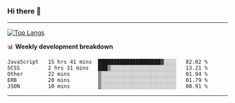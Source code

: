 ### Hi there 👋

-------
[![Top Langs](https://github-readme-stats.vercel.app/api/top-langs/?username=ashish-r)](https://github.com/anuraghazra/github-readme-stats)

📊 **Weekly development breakdown**
<!--START_SECTION:waka-->
```text
JavaScript   15 hrs 41 mins  ████████████████████▓░░░░   82.02 % 
SCSS         2 hrs 31 mins   ███▒░░░░░░░░░░░░░░░░░░░░░   13.21 % 
Other        22 mins         ▒░░░░░░░░░░░░░░░░░░░░░░░░   01.94 % 
ERB          20 mins         ▒░░░░░░░░░░░░░░░░░░░░░░░░   01.79 % 
JSON         10 mins         ▒░░░░░░░░░░░░░░░░░░░░░░░░   00.91 % 
```
<!--END_SECTION:waka-->
-------

<!--
**ashish-r/ashish-r** is a ✨ _special_ ✨ repository because its `README.md` (this file) appears on your GitHub profile.

Here are some ideas to get you started:

- 🔭 I’m currently working on ...
- 🌱 I’m currently learning ...
- 👯 I’m looking to collaborate on ...
- 🤔 I’m looking for help with ...
- 💬 Ask me about ...
- 📫 How to reach me: ...
- 😄 Pronouns: ...
- ⚡ Fun fact: ...
-->

